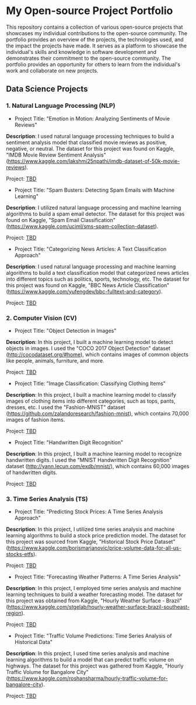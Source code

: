 # My Open-source Project Portfolio

This repository contains a collection of various open-source projects that showcases my individual contributions to the open-source community. The portfolio provides an overview of the projects, the technologies used, and the impact the projects have made. It serves as a platform to showcase the individual's skills and knowledge in software development and demonstrates their commitment to the open-source community. The portfolio provides an opportunity for others to learn from the individual's work and collaborate on new projects.

## Data Science Projects

### 1. Natural Language Processing (NLP)

- Project Title: "Emotion in Motion: Analyzing Sentiments of Movie Reviews"

**Description**: I used natural language processing techniques to build a sentiment analysis model that classified movie reviews as positive, negative, or neutral. The dataset for this project was found on Kaggle, "IMDB Movie Review Sentiment Analysis" (https://www.kaggle.com/lakshmi25npathi/imdb-dataset-of-50k-movie-reviews).

Project: [TBD](#)

- Project Title: "Spam Busters: Detecting Spam Emails with Machine Learning"

**Description**: I utilized natural language processing and machine learning algorithms to build a spam email detector. The dataset for this project was found on Kaggle, "Spam Email Classification" (https://www.kaggle.com/uciml/sms-spam-collection-dataset).

Project: [TBD](#)

- Project Title: "Categorizing News Articles: A Text Classification Approach"

**Description**: I used natural language processing and machine learning algorithms to build a text classification model that categorized news articles into different topics such as politics, sports, technology, etc. The dataset for this project was found on Kaggle, "BBC News Article Classification" (https://www.kaggle.com/yufengdev/bbc-fulltext-and-category).

Project: [TBD](#)

### 2. Computer Vision (CV)

- Project Title: "Object Detection in Images"

**Description**: In this project, I built a machine learning model to detect objects in images. I used the "COCO 2017 Object Detection" dataset (http://cocodataset.org/#home), which contains images of common objects like people, animals, furniture, and more.

Project: [TBD](#)

- Project Title: "Image Classification: Classifying Clothing Items"

**Description**: In this project, I built a machine learning model to classify images of clothing items into different categories, such as tops, pants, dresses, etc. I used the "Fashion-MNIST" dataset (https://github.com/zalandoresearch/fashion-mnist), which contains 70,000 images of fashion items.

Project: [TBD](#)

- Project Title: "Handwritten Digit Recognition"

**Description**: In this project, I built a machine learning model to recognize handwritten digits. I used the "MNIST Handwritten Digit Recognition" dataset (http://yann.lecun.com/exdb/mnist/), which contains 60,000 images of handwritten digits.

Project: [TBD](#)

### 3. Time Series Analysis (TS)

- Project Title: "Predicting Stock Prices: A Time Series Analysis Approach"

**Description**: In this project, I utilized time series analysis and machine learning algorithms to build a stock price prediction model. The dataset for this project was sourced from Kaggle, "Historical Stock Price Dataset" (https://www.kaggle.com/borismarjanovic/price-volume-data-for-all-us-stocks-etfs).

Project: [TBD](#)

- Project Title: "Forecasting Weather Patterns: A Time Series Analysis"

**Description**: In this project, I employed time series analysis and machine learning techniques to build a weather forecasting model. The dataset for this project was obtained from Kaggle, "Hourly Weather Surface - Brazil" (https://www.kaggle.com/stgelab/hourly-weather-surface-brazil-southeast-region).

Project: [TBD](#)

- Project Title: "Traffic Volume Predictions: Time Series Analysis of Historical Data"

**Description**: In this project, I used time series analysis and machine learning algorithms to build a model that can predict traffic volume on highways. The dataset for this project was gathered from Kaggle, "Hourly Traffic Volume for Bangalore City" (https://www.kaggle.com/roshansharma/hourly-traffic-volume-for-bangalore-city).

Project: [TBD](#)
